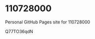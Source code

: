 # 110728000
Personal GitHub Pages site for 110728000







































Q77TO36qdN
